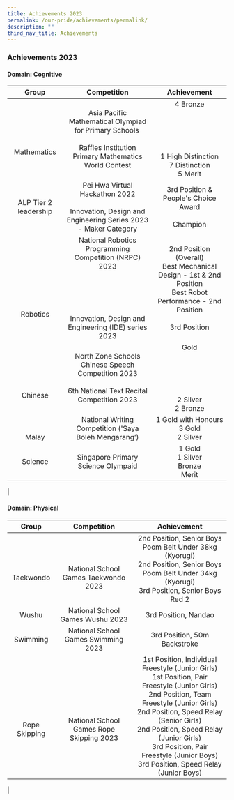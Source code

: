 ```yaml
---
title: Achievements 2023
permalink: /our-pride/achievements/permalink/
description: ""
third_nav_title: Achievements
---
```

### **Achievements 2023**

#### **Domain: Cognitive**

| Group | Competition | Achievement |
|:---:|:---:|:---:|
| <br><br><br>Mathematics | Asia Pacific Mathematical Olympiad for Primary Schools&nbsp;<br><br>Raffles Institution Primary Mathematics World Contest | 4 Bronze<br><br><br><br><br><br>1 High Distinction <br>7 Distinction<br> 5 Merit |
| ALP Tier 2 leadership |  Pei Hwa Virtual Hackathon 2022<br><br> Innovation, Design and Engineering Series 2023 - Maker Category | 3rd Position &amp; People's Choice Award <br> <br>  Champion |
| <br><br><br><br><br><br>Robotics |  National Robotics Programming Competition (NRPC) 2023<br><br><br><br><br><br> Innovation, Design and Engineering (IDE) series 2023<br>| 2nd Position (Overall)<br>Best Mechanical Design - 1st &amp; 2nd Position<br> Best Robot Performance - 2nd Position <br> <br> 3rd Position |
| <br><br><br><br>Chinese | North Zone Schools Chinese Speech Competition 2023 <br><br>6th National Text Recital Competition 2023 | Gold<br><br><br><br><br><br>2 Silver<br>2 Bronze   |
| <br><br>Malay | National Writing Competition ('Saya Boleh Mengarang’) | 1 Gold with Honours<br>3 Gold<br>2 Silver |
| Science | Singapore Primary Science Olympaid | 1 Gold <br>1 Silver<br> Bronze<br> Merit |  |
|


#### **Domain: Physical**

| Group | Competition | Achievement |
|:---:|:---:|:---:|
| <br><br>Taekwondo | <br><br>National School Games Taekwondo 2023 | 2nd Position, Senior Boys Poom Belt Under 38kg (Kyorugi)<br>2nd Position, Senior Boys Poom Belt Under 34kg (Kyorugi)<br> 3rd Position, Senior Boys Red 2 |
| Wushu | National School Games Wushu 2023  | 3rd Position, Nandao |
| Swimming| National School Games Swimming 2023 | 3rd Position, 50m Backstroke |
| <br><br><br>Rope Skipping | <br><br><br>National School Games Rope Skipping 2023 | 1st Position, Individual Freestyle (Junior Girls)<br>1st Position, Pair Freestyle (Junior Girls)<br>2nd Position, Team Freestyle (Junior Girls)<br>2nd Position, Speed Relay (Senior Girls)<br>2nd Position, Speed Relay (Junior Girls)<br>3rd Position, Pair Freestyle (Junior Boys)<br>3rd Position, Speed Relay (Junior Boys) |
|